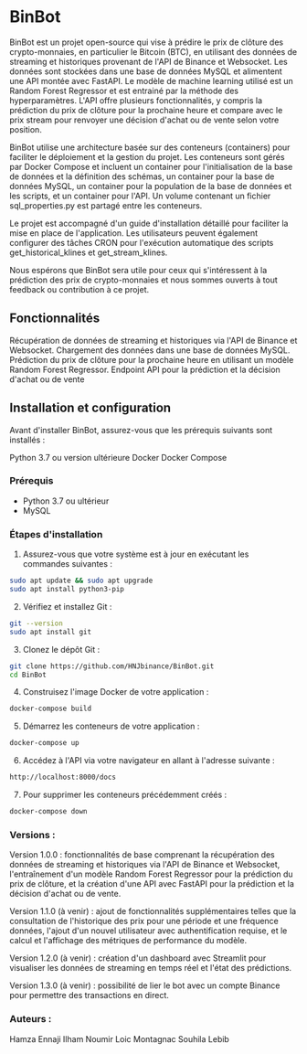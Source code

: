 # BinBot

BinBot est un projet open-source qui vise à prédire le prix de clôture des crypto-monnaies, en particulier le Bitcoin (BTC), en utilisant des données de streaming et historiques provenant de l'API de Binance et Websocket. Les données sont stockées dans une base de données MySQL et alimentent une API montée avec FastAPI. Le modèle de machine learning utilisé est un Random Forest Regressor et est entrainé par la méthode des hyperparamètres. L'API offre plusieurs fonctionnalités, y compris la prédiction du prix de clôture pour la prochaine heure et compare avec le prix stream pour renvoyer une décision d'achat ou de vente selon votre position.

BinBot utilise une architecture basée sur des conteneurs (containers) pour faciliter le déploiement et la gestion du projet. Les conteneurs sont gérés par Docker Compose et incluent un container pour l'initialisation de la base de données et la définition des schémas, un container pour la base de données MySQL, un container pour la population de la base de données et les scripts, et un container pour l'API. Un volume contenant un fichier sql_properties.py est partagé entre les conteneurs.

Le projet est accompagné d'un guide d'installation détaillé pour faciliter la mise en place de l'application. Les utilisateurs peuvent également configurer des tâches CRON pour l'exécution automatique des scripts get_historical_klines et get_stream_klines.

Nous espérons que BinBot sera utile pour ceux qui s'intéressent à la prédiction des prix de crypto-monnaies et nous sommes ouverts à tout feedback ou contribution à ce projet.

## Fonctionnalités

Récupération de données de streaming et historiques via l'API de Binance et Websocket.
Chargement des données dans une base de données MySQL.
Prédiction du prix de clôture pour la prochaine heure en utilisant un modèle Random Forest Regressor.
Endpoint API pour la prédiction et la décision d'achat ou de vente

## Installation et configuration

Avant d'installer BinBot, assurez-vous que les prérequis suivants sont installés :

Python 3.7 ou version ultérieure
Docker
Docker Compose

### Prérequis

- Python 3.7 ou ultérieur
- MySQL

### Étapes d'installation

1. Assurez-vous que votre système est à jour en exécutant les commandes suivantes :

```bash
sudo apt update && sudo apt upgrade
sudo apt install python3-pip
```
2. Vérifiez et installez Git :

```bash
git --version
sudo apt install git
```
3. Clonez le dépôt Git :

```bash
git clone https://github.com/HNJbinance/BinBot.git
cd BinBot
```
4. Construisez l'image Docker de votre application :

```bash
docker-compose build
```
5. Démarrez les conteneurs de votre application :

```bash
docker-compose up
```
6. Accédez à l'API via votre navigateur en allant à l'adresse suivante :

```bash
http://localhost:8000/docs
```
7. Pour supprimer les conteneurs précédemment créés :

```bash
docker-compose down
```

### Versions :

Version 1.0.0 : fonctionnalités de base comprenant la récupération des données de streaming et historiques via l'API de Binance et Websocket, l'entraînement d'un modèle Random Forest Regressor pour la prédiction du prix de clôture, et la création d'une API avec FastAPI pour la prédiction et la décision d'achat ou de vente.

Version 1.1.0 (à venir) : ajout de fonctionnalités supplémentaires telles que la consultation de l'historique des prix pour une période et une fréquence données, l'ajout d'un nouvel utilisateur avec authentification requise, et le calcul et l'affichage des métriques de performance du modèle.

Version 1.2.0 (à venir) : création d'un dashboard avec Streamlit pour visualiser les données de streaming en temps réel et l'état des prédictions.

Version 1.3.0 (à venir) : possibilité de lier le bot avec un compte Binance pour permettre des transactions en direct.

### Auteurs :

Hamza Ennaji
Ilham Noumir
Loic Montagnac
Souhila Lebib
